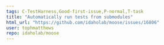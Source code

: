```yaml
---
tags: C-TestHarness,Good-first-issue,P-normal,T-task
title: "Automatically run tests from submodules"
html_url: "https://github.com/idaholab/moose/issues/16806"
user: tophmatthews
repo: idaholab/moose
---
```



